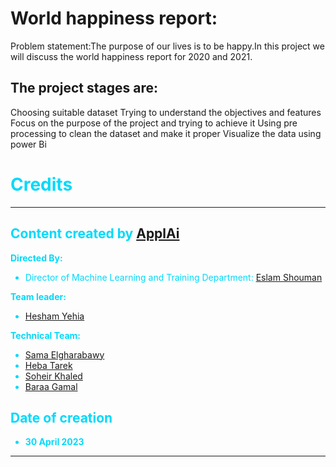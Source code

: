 # World happiness report:
Problem statement:The purpose of our lives is to be happy.In this project we will discuss the world happiness report for 2020 and 2021.

## The project stages are:
Choosing suitable dataset 
Trying to understand the objectives and features
Focus on  the purpose of the project and trying to achieve it
Using pre processing to clean the dataset and make it proper
Visualize the data using power Bi


<span style="color: #02d9fa">

# Credits

---

## Content created by [ApplAi](https://www.linkedin.com/company/applaiasu/mycompany/)


**Directed By:**
- Director of Machine Learning and Training Department: [Eslam Shouman](https://www.linkedin.com/in/eslam-shouman-0958091b4/)

**Team leader:**
- [Hesham Yehia](https://www.linkedin.com/in/hesham-yehia/)

**Technical Team:**
- [Sama Elgharabawy](http://www.linkedin.com/in/sama-gharabawy-2aa19b217)
- [Heba Tarek](https://www.linkedin.com/in/heba-tarek-86643823b/)
- [Soheir Khaled](https://www.linkedin.com/in/soheir-khaled-4a2489249)
- [Baraa Gamal](https://www.linkedin.com/in/baraa-gamal-69b2ab255/)

## Date of creation

- **30 April 2023**
---
</span>
